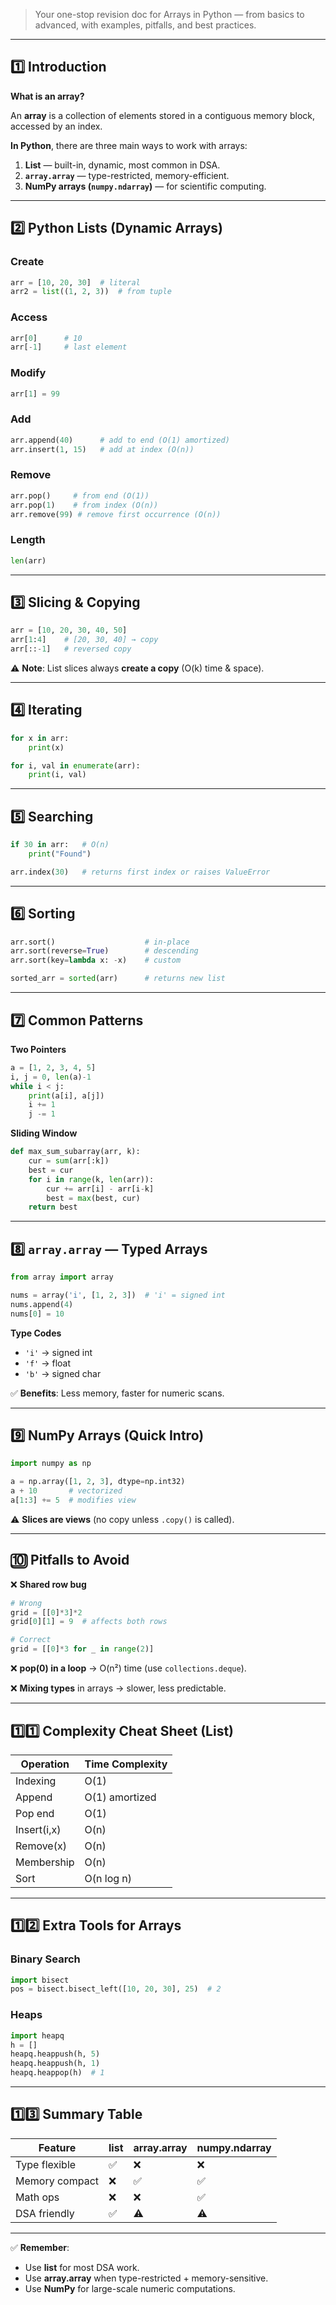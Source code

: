 > Your one-stop revision doc for Arrays in Python — from basics to advanced, with examples, pitfalls, and best practices.
> 

---

## 1️⃣ Introduction

**What is an array?**

An **array** is a collection of elements stored in a contiguous memory block, accessed by an index.

**In Python**, there are three main ways to work with arrays:

1. **List** — built-in, dynamic, most common in DSA.
2. **`array.array`** — type-restricted, memory-efficient.
3. **NumPy arrays (`numpy.ndarray`)** — for scientific computing.

---

## 2️⃣ Python Lists (Dynamic Arrays)

### Create

```python
arr = [10, 20, 30]  # literal
arr2 = list((1, 2, 3))  # from tuple

```

### Access

```python
arr[0]      # 10
arr[-1]     # last element

```

### Modify

```python
arr[1] = 99

```

### Add

```python
arr.append(40)      # add to end (O(1) amortized)
arr.insert(1, 15)   # add at index (O(n))

```

### Remove

```python
arr.pop()     # from end (O(1))
arr.pop(1)    # from index (O(n))
arr.remove(99) # remove first occurrence (O(n))

```

### Length

```python
len(arr)

```

---

## 3️⃣ Slicing & Copying

```python
arr = [10, 20, 30, 40, 50]
arr[1:4]    # [20, 30, 40] → copy
arr[::-1]   # reversed copy

```

⚠ **Note**: List slices always **create a copy** (O(k) time & space).

---

## 4️⃣ Iterating

```python
for x in arr:
    print(x)

for i, val in enumerate(arr):
    print(i, val)

```

---

## 5️⃣ Searching

```python
if 30 in arr:   # O(n)
    print("Found")

arr.index(30)   # returns first index or raises ValueError

```

---

## 6️⃣ Sorting

```python
arr.sort()                    # in-place
arr.sort(reverse=True)        # descending
arr.sort(key=lambda x: -x)    # custom

sorted_arr = sorted(arr)      # returns new list

```

---

## 7️⃣ Common Patterns

**Two Pointers**

```python
a = [1, 2, 3, 4, 5]
i, j = 0, len(a)-1
while i < j:
    print(a[i], a[j])
    i += 1
    j -= 1

```

**Sliding Window**

```python
def max_sum_subarray(arr, k):
    cur = sum(arr[:k])
    best = cur
    for i in range(k, len(arr)):
        cur += arr[i] - arr[i-k]
        best = max(best, cur)
    return best

```

---

## 8️⃣ `array.array` — Typed Arrays

```python
from array import array

nums = array('i', [1, 2, 3])  # 'i' = signed int
nums.append(4)
nums[0] = 10

```

**Type Codes**

- `'i'` → signed int
- `'f'` → float
- `'b'` → signed char

✅ **Benefits**: Less memory, faster for numeric scans.

---

## 9️⃣ NumPy Arrays (Quick Intro)

```python
import numpy as np

a = np.array([1, 2, 3], dtype=np.int32)
a + 10       # vectorized
a[1:3] += 5  # modifies view

```

⚠ **Slices are views** (no copy unless `.copy()` is called).

---

## 🔟 Pitfalls to Avoid

❌ **Shared row bug**

```python
# Wrong
grid = [[0]*3]*2
grid[0][1] = 9  # affects both rows

# Correct
grid = [[0]*3 for _ in range(2)]

```

❌ **pop(0) in a loop** → O(n²) time (use `collections.deque`).

❌ **Mixing types** in arrays → slower, less predictable.

---

## 1️⃣1️⃣ Complexity Cheat Sheet (List)

| Operation | Time Complexity |
| --- | --- |
| Indexing | O(1) |
| Append | O(1) amortized |
| Pop end | O(1) |
| Insert(i,x) | O(n) |
| Remove(x) | O(n) |
| Membership | O(n) |
| Sort | O(n log n) |

---

## 1️⃣2️⃣ Extra Tools for Arrays

### Binary Search

```python
import bisect
pos = bisect.bisect_left([10, 20, 30], 25)  # 2

```

### Heaps

```python
import heapq
h = []
heapq.heappush(h, 5)
heapq.heappush(h, 1)
heapq.heappop(h)  # 1

```

---

## 1️⃣3️⃣ Summary Table

| Feature | list | array.array | numpy.ndarray |
| --- | --- | --- | --- |
| Type flexible | ✅ | ❌ | ❌ |
| Memory compact | ❌ | ✅ | ✅ |
| Math ops | ❌ | ❌ | ✅ |
| DSA friendly | ✅ | ⚠ | ⚠ |

---

✅ **Remember**:

- Use **list** for most DSA work.
- Use **array.array** when type-restricted + memory-sensitive.
- Use **NumPy** for large-scale numeric computations.